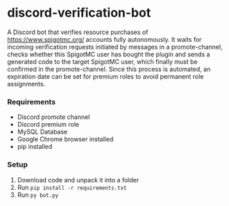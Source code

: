 # discord-verification-bot
A Discord bot that verifies resource purchases of https://www.spigotmc.org/ accounts fully autonomously. 
It waits for incoming verification requests initiated by messages in a promote-channel, checks whether this SpigotMC user has bought the plugin
and sends a generated code to the target SpigotMC user, which finally must be confirmed in the promote-channel. Since this process is automated,
an expiration date can be set for premium roles to avoid permanent role assignments.

### Requirements
* Discord promote channel
* Discord premium role
* MySQL Database 
* Google Chrome browser installed
* pip installed

### Setup
1. Download code and unpack it into a folder
2. Run `pip install -r requirements.txt`
3. Run `py bot.py`
